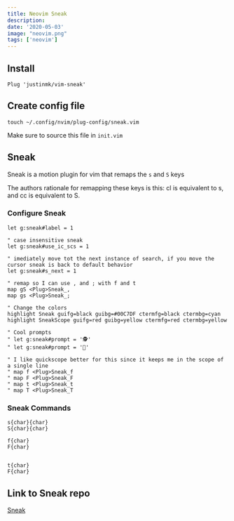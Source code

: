 ```yaml
---
title: Neovim Sneak
description: 
date: '2020-05-03'
image: "neovim.png"
tags: ['neovim']
---
```


## Install

```
Plug 'justinmk/vim-sneak'
```


## Create config file

```
touch ~/.config/nvim/plug-config/sneak.vim
```

Make sure to source this file in `init.vim`

## Sneak

Sneak is a motion plugin for vim that remaps the `s` and `S` keys

The authors rationale for remapping these keys is this: cl is equivalent to s, and cc is equivalent to S.

### Configure Sneak

```
let g:sneak#label = 1

" case insensitive sneak
let g:sneak#use_ic_scs = 1

" imediately move tot the next instance of search, if you move the cursor sneak is back to default behavior
let g:sneak#s_next = 1

" remap so I can use , and ; with f and t
map gS <Plug>Sneak_,
map gs <Plug>Sneak_;

" Change the colors
highlight Sneak guifg=black guibg=#00C7DF ctermfg=black ctermbg=cyan
highlight SneakScope guifg=red guibg=yellow ctermfg=red ctermbg=yellow

" Cool prompts
" let g:sneak#prompt = '🕵'
" let g:sneak#prompt = '🔎'

" I like quickscope better for this since it keeps me in the scope of a single line
" map f <Plug>Sneak_f
" map F <Plug>Sneak_F
" map t <Plug>Sneak_t
" map T <Plug>Sneak_T
```

### Sneak Commands

```
s{char}{char}
S{char}{char}

f{char}
F{char}


t{char}
F{char}
```

## Link to Sneak repo

[Sneak](https://github.com/justinmk/vim-sneak)


